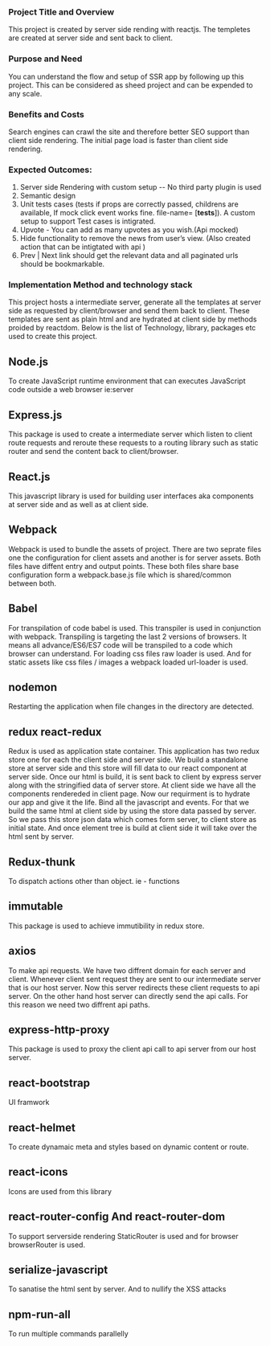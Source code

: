 ### Project Title and Overview
This project is created by server side rending with reactjs. The templetes are created at server side and sent back to client.

### Purpose and Need
You can understand the flow and setup of SSR app by following up this project. This can be considered as sheed project and 
can be expended to any scale. 

### Benefits and Costs
Search engines can crawl the site and therefore better SEO support than client side rendering.
The initial page load is faster than client side rendering.

### Expected Outcomes:
1. Server side Rendering with custom setup -- No third party plugin is used
2. Semantic design
3. Unit tests cases (tests if props are correctly passed, childrens are available, If mock click event works fine. file-name= [__tests__]). A custom setup to support Test cases is intigrated.
4. Upvote - You can add as many upvotes as you wish.(Api mocked)
5. Hide functionality to remove the news from user’s view. (Also created action that can be intigtated with api )
6. Prev | Next link should get the relevant data and all paginated urls should be bookmarkable.

### Implementation Method and technology stack
This project hosts a intermediate server, generate all the templates at server side as requested by client/browser and send them back to 
client. These templates are sent as plain html and are hydrated at client side by methods proided by reactdom.
Below is the list of Technology, library, packages etc used to create this project.


## Node.js
To create JavaScript runtime environment that can executes JavaScript code outside a web browser ie:server

## Express.js
This package is used to create a intermediate server which listen to client route requests and reroute these requests to a routing 
library such as static router and send the content back to client/browser.


## React.js
This javascript library is used for building user interfaces aka components at server side and as well as at client side.

## Webpack
Webpack is used to bundle the assets of project. There are two seprate files one the configuration for client assets and another is 
for server assets. Both files have diffent entry and output points. These both files share base configuration form a webpack.base.js
file which is shared/common between both.

## Babel
For transpilation of code babel is used. This transpiler is used in conjunction with webpack. Transpiling is targeting the last 2 versions 
of browsers. It means all advance/ES6/ES7 code will be transpiled to a code which browser can understand. For loading css files
raw loader is used. And for static assets like css files / images a webpack loaded url-loader is used.

## nodemon
Restarting the application when file changes in the directory are detected.

## redux react-redux
Redux is used as application state container. This application has two redux store one for each the client side and server side. We build a standalone store at server side and this store will fill data to our react component at server side. Once our html is build, it is sent back to client by express server along with the stringified data of server store.
At client side we have all the components rendereded in client page. Now our requirment is to hydrate our app and give it the life. Bind all the javascript and events. For that we build the same html at client side by using the store data passed by server. So we pass this
store json data which comes form server, to client store as initial state. And once element tree is build at client side it will take over the html sent by server.

## Redux-thunk
To dispatch actions other than object. ie - functions

## immutable
This package is used to achieve immutibility in redux store.

## axios
To make api requests. We have two diffrent domain for each server and client. Whenever client sent request they are sent to our intermediate server that is our host server. Now this server redirects these client requests to api server. On the other hand host server can directly send the api calls. For this reason we need two diffrent api paths. 

## express-http-proxy
This package is used to proxy the client api call to api server from our host server.

## react-bootstrap
UI framwork

## react-helmet
To create dynamaic meta and styles based on dynamic content or route.

## react-icons
Icons are used from this library

## react-router-config And react-router-dom
To support serverside rendering StaticRouter is used and for browser browserRouter is used.

## serialize-javascript
To sanatise the html sent by server. And to nullify the XSS attacks

## npm-run-all
To run multiple commands parallelly









